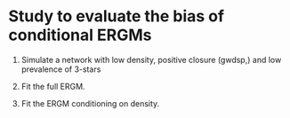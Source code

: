 # Study to evaluate the bias of conditional ERGMs


1. Simulate a network with low density, positive closure (gwdsp,) and low prevalence of 3-stars

2. Fit the full ERGM.

3. Fit the ERGM conditioning on density.

